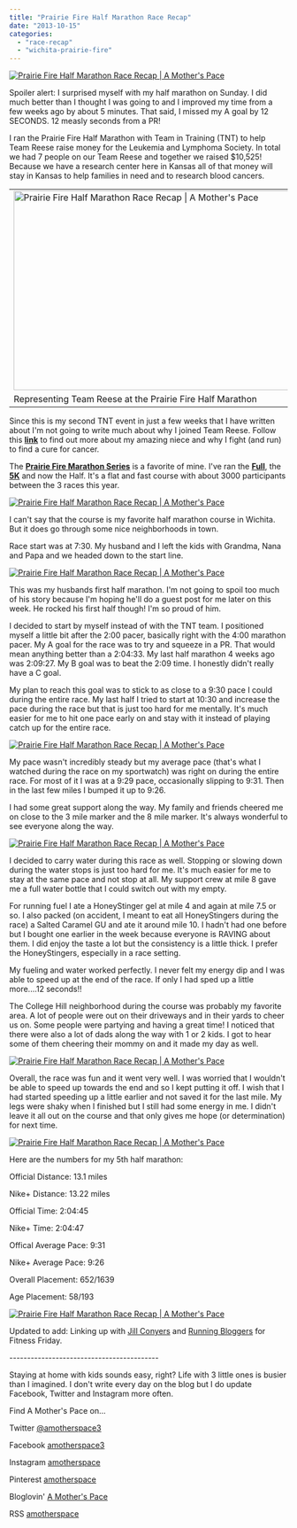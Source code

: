 ```yaml
---
title: "Prairie Fire Half Marathon Race Recap"
date: "2013-10-15"
categories: 
  - "race-recap"
  - "wichita-prairie-fire"
---
```


[![Prairie Fire Half Marathon Race Recap | A Mother's Pace](images/Finished+my+5th+half+marathon+this+morning.+12+seconds+shy+of+a+PR%2521+Finished+in+20445.+%2523pfm13+%2523halfmarathon+%2523motherrunner+%2523sweatpink.jpg "Prairie Fire Half Marathon Race Recap | A Mother's Pace")](http://amotherspace.net/wp-content/uploads/2013/10/Finished+my+5th+half+marathon+this+morning.+12+seconds+shy+of+a+PR%2521+Finished+in+20445.+%2523pfm13+%2523halfmarathon+%2523motherrunner+%2523sweatpink1.jpg)

Spoiler alert: I surprised myself with my half marathon on Sunday. I did much better than I thought I was going to and I improved my time from a few weeks ago by about 5 minutes. That said, I missed my A goal by 12 SECONDS. 12 measly seconds from a PR!   

  

I ran the Prairie Fire Half Marathon with Team in Training (TNT) to help Team Reese raise money for the Leukemia and Lymphoma Society. In total we had 7 people on our Team Reese and together we raised $10,525! Because we have a research center here in Kansas all of that money will stay in Kansas to help families in need and to research blood cancers. 

  

<table align="center" cellpadding="0" cellspacing="0"><tbody><tr><td><a href="http://amotherspace.net/wp-content/uploads/2013/10/IMAG28501.jpg" imageanchor="1"><span><img alt="Prairie Fire Half Marathon Race Recap | A Mother's Pace" border="0" height="360" src="images/IMAG2850.jpg" title="Prairie Fire Half Marathon Race Recap | A Mother's Pace" width="640"></span></a></td></tr><tr><td><span>Representing Team Reese at the Prairie Fire Half Marathon</span></td></tr></tbody></table>

  

Since this is my second TNT event in just a few weeks that I have written about I'm not going to write much about why I joined Team Reese. Follow this **[link](http://amotherspace.blogspot.com/2013/09/see-jane-run-half-marathon-wichita-race.html#.UlxLq1BQEYk)** to find out more about my amazing niece and why I fight (and run) to find a cure for cancer. 

  

The **[Prairie Fire Marathon Series](http://www.prairiefiremarathon.com/)** is a favorite of mine. I've ran the **[Full](http://amotherspace.blogspot.com/2012/10/one-year-ago-today.html#.UlymflBQEYk)**, the **[5K](http://amotherspace.blogspot.com/2012/10/wichita-prairie-fire-2012.html#.Ulyml1BQEYk)** and now the Half. It's a flat and fast course with about 3000 participants between the 3 races this year. 

  

[![Prairie Fire Half Marathon Race Recap | A Mother's Pace](images/pfmap.PNG "Prairie Fire Half Marathon Race Recap | A Mother's Pace")](http://2.bp.blogspot.com/-KSAGCZtpjhY/UlxU7WNE5JI/AAAAAAAAQuU/BGiec0xqrxo/s1600/pfmap.PNG)

  

I can't say that the course is my favorite half marathon course in Wichita. But it does go through some nice neighborhoods in town.  
  
Race start was at 7:30. My husband and I left the kids with Grandma, Nana and Papa and we headed down to the start line.   
  
  

[![Prairie Fire Half Marathon Race Recap | A Mother's Pace](images/IMAG2842.jpg "Prairie Fire Half Marathon Race Recap | A Mother's Pace")](http://amotherspace.net/wp-content/uploads/2013/10/IMAG28421.jpg)

  

This was my husbands first half marathon. I'm not going to spoil too much of his story because I'm hoping he'll do a guest post for me later on this week. He rocked his first half though! I'm so proud of him.

  

I decided to start by myself instead of with the TNT team. I positioned myself a little bit after the 2:00 pacer, basically right with the 4:00 marathon pacer. My A goal for the race was to try and squeeze in a PR. That would mean anything better than a 2:04:33. My last half marathon 4 weeks ago was 2:09:27. My B goal was to beat the 2:09 time. I honestly didn't really have a C goal.

  

My plan to reach this goal was to stick to as close to a 9:30 pace I could during the entire race. My last half I tried to start at 10:30 and increase the pace during the race but that is just too hard for me mentally. It's much easier for me to hit one pace early on and stay with it instead of playing catch up for the entire race.

  

[![Prairie Fire Half Marathon Race Recap | A Mother's Pace](images/PF13Splits.PNG "Prairie Fire Half Marathon Race Recap | A Mother's Pace")](http://2.bp.blogspot.com/-4SHNdTF44yg/UlxU6lX4m-I/AAAAAAAAQuQ/gj7f6bQeCOA/s1600/PF13Splits.PNG)

  

My pace wasn't incredibly steady but my average pace (that's what I watched during the race on my sportwatch) was right on during the entire race. For most of it I was at a 9:29 pace, occasionally slipping to 9:31. Then in the last few miles I bumped it up to 9:26.

  

I had some great support along the way. My family and friends cheered me on close to the 3 mile marker and the 8 mile marker. It's always wonderful to see everyone along the way.

  

[![Prairie Fire Half Marathon Race Recap | A Mother's Pace](images/PFACheer.jpg "Prairie Fire Half Marathon Race Recap | A Mother's Pace")](http://amotherspace.net/wp-content/uploads/2013/10/PFACheer1.jpg)

  

I decided to carry water during this race as well. Stopping or slowing down during the water stops is just too hard for me. It's much easier for me to stay at the same pace and not stop at all. My support crew at mile 8 gave me a full water bottle that I could switch out with my empty.

  

For running fuel I ate a HoneyStinger gel at mile 4 and again at mile 7.5 or so. I also packed (on accident, I meant to eat all HoneyStingers during the race) a Salted Caramel GU and ate it around mile 10. I hadn't had one before but I bought one earlier in the week because everyone is RAVING about them. I did enjoy the taste a lot but the consistency is a little thick. I prefer the HoneyStingers, especially in a race setting.

  

My fueling and water worked perfectly. I never felt my energy dip and I was able to speed up at the end of the race. If only I had sped up a little more....12 seconds!!

  

The College Hill neighborhood during the course was probably my favorite area. A lot of people were out on their driveways and in their yards to cheer us on. Some people were partying and having a great time! I noticed that there were also a lot of dads along the way with 1 or 2 kids. I got to hear some of them cheering their mommy on and it made my day as well.

  

[![Prairie Fire Half Marathon Race Recap | A Mother's Pace](images/IMAG2853.jpg "Prairie Fire Half Marathon Race Recap | A Mother's Pace")](http://amotherspace.net/wp-content/uploads/2013/10/IMAG28531.jpg)

  

Overall, the race was fun and it went very well. I was worried that I wouldn't be able to speed up towards the end and so I kept putting it off. I wish that I had started speeding up a little earlier and not saved it for the last mile. My legs were shaky when I finished but I still had some energy in me. I didn't leave it all out on the course and that only gives me hope (or determination) for next time.

  

[![Prairie Fire Half Marathon Race Recap | A Mother's Pace](images/My+husband+finished+his+1st+half+and+did+an+amazing+job.+I%2527m+so+proud+of+him%2521++%2523pfm13+%2523halfmarathon.jpg "Prairie Fire Half Marathon Race Recap | A Mother's Pace")](http://amotherspace.net/wp-content/uploads/2013/10/My+husband+finished+his+1st+half+and+did+an+amazing+job.+I%2527m+so+proud+of+him%2521++%2523pfm13+%2523halfmarathon1.jpg)

  

Here are the numbers for my 5th half marathon:

  

Official Distance: 13.1 miles

Nike+ Distance: 13.22 miles

Official Time: 2:04:45

Nike+ Time: 2:04:47

Offical Average Pace: 9:31

Nike+ Average Pace: 9:26

Overall Placement: 652/1639

Age Placement: 58/193

  

[![Prairie Fire Half Marathon Race Recap | A Mother's Pace](images/prairiefirehalfnike.PNG "Prairie Fire Half Marathon Race Recap | A Mother's Pace")](http://2.bp.blogspot.com/-69eyD4NDU1w/UlxVBIWSasI/AAAAAAAAQug/OeyBzPqRdlY/s1600/prairiefirehalfnike.PNG)

  

Updated to add: Linking up with [Jill Conyers](http://jillconyers.com/) and [Running Bloggers](http://runningbloggers.com/) for Fitness Friday.  
  

\------------------------------------------

  

Staying at home with kids sounds easy, right? Life with 3 little ones is busier than I imagined. I don't write every day on the blog but I do update Facebook, Twitter and Instagram more often.   
  
Find A Mother's Pace on...  
  
Twitter [@amotherspace3](https://twitter.com/amotherspace3)  
  
Facebook [amotherspace3](http://facebook.com/amotherspace3)  
  
Instagram [amotherspace](http://instagram.com/amotherspace)  
  
Pinterest [amotherspace](http://pinterest.com/amotherspace/)  
  
Bloglovin' [A Mother's Pace](http://www.bloglovin.com/en/blog/6680087)  
  
RSS [amotherspace](http://feeds.feedburner.com/amotherspace)
